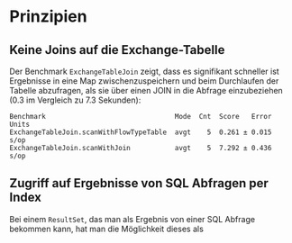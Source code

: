 # Prinzipien

## Keine Joins auf die Exchange-Tabelle
Der Benchmark `ExchangeTableJoin` zeigt, dass es signifikant schneller
ist Ergebnisse in eine Map zwischenzuspeichern und beim Durchlaufen
der Tabelle abzufragen, als sie über einen JOIN in die Abfrage einzubeziehen
(0.3 im Vergleich zu 7.3 Sekunden):

    Benchmark                                Mode  Cnt  Score   Error  Units
    ExchangeTableJoin.scanWithFlowTypeTable  avgt    5  0.261 ± 0.015   s/op
    ExchangeTableJoin.scanWithJoin           avgt    5  7.292 ± 0.436   s/op
    
    
## Zugriff auf Ergebnisse von SQL Abfragen per Index
Bei einem `ResultSet`, das man als Ergebnis von einer SQL Abfrage bekommen
kann, hat man die Möglichkeit dieses als   